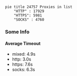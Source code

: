 
```mermaid
pie title 24757 Proxies in list
    "HTTP" : 17929
    "HTTPS": 5981
    "SOCKS" : 4760
```

### Some Info
#### Average Timeout

- mixed: 4.9s
- http: 3.0s
- https: 7.6s
- socks: 6.3s